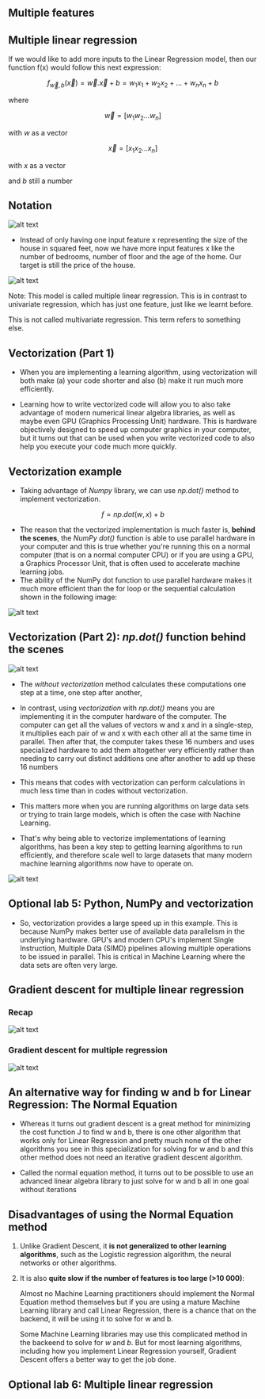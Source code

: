 ## Multiple features

## Multiple linear regression

If we would like to add more inputs to the Linear Regression model, then our function f(x) would follow this next expression:

$$ f_{\vec{w},b}(\vec{x}) = \vec{w} . \vec{x} + b = w_{1}x_{1} + w_{2}x_{2} + ... + w_{n}x_{n} + b$$

where

$$ {\vec{w}} = [w_{1} w_{2} ... w_{n}] $$ 

with *w* as a vector

$$ {\vec{x}} = [x_{1} x_{2} ... x_{n}] $$

with *x* as a vector

and *b* still a number

## Notation
![alt text](./images_for_1/image1.png)

* Instead of only having one input feature x representing the size of the house in squared feet, now we have more input features x like the number of bedrooms, number of floor and the age of the home. Our target is still the price of the house.

![alt text](./images_for_1/image2.png)
 
 Note: This model is called multiple linear regression. This is in contrast to univariate regression, which has just one feature, just like we learnt before.

 This is not called multivariate regression. This term refers to something else.

 ## Vectorization (Part 1)

 - When you are implementing a learning algorithm, using vectorization will both make (a) your code shorter and also (b) make it run much more efficiently.

- Learning how to write vectorized code will allow you to also take advantage of modern numerical linear algebra libraries, as well as maybe even GPU (Graphics Processing Unit) hardware. This is hardware objectively designed to speed up computer graphics in your computer, but it turns out that can be used when you write vectorized code to also help you execute your code much more quickly.

## Vectorization example

- Taking advantage of *Numpy* library, we can use *np.dot()* method to implement vectorization.

$$ f = np.dot(w,x) + b $$

- The reason that the vectorized implementation is much faster is, **behind the scenes**, the *NumPy dot()* function is able to use parallel hardware in your computer and this is true whether you're running this on a normal computer (that is on a normal computer CPU) or if you are using a GPU, a Graphics Processor Unit, that is often used to accelerate machine learning jobs.
- The ability of the NumPy dot function to use parallel hardware makes it much more efficient than the for loop or the sequential calculation shown in the following image:

![alt text](./images_for_1/image3.png)

 ## Vectorization (Part 2): *np.dot()* function behind the scenes

![alt text](./images_for_1/image4.png)

- The *without vectorization* method calculates these computations one step at a time, one step after another, 

- In contrast, using *vectorization* with *np.dot()* means you are implementing it in the computer hardware of the computer. The computer can get all the values of vectors w and x and in a single-step, it multiplies each pair of w and x with each other all at the same time in parallel. Then after that, the computer takes these 16 numbers and uses specialized hardware to add them altogether very efficiently rather than needing to carry out distinct additions one after another to add up these 16 numbers

- This means that codes with vectorization can perform calculations in much less time than in codes without vectorization.

- This matters more when you are running algorithms on large data sets or trying to train large models, which is often the case with Nachine Learning.

- That's why being able to vectorize implementations of learning algorithms, has been a key step to getting learning algorithms to run efficiently, and therefore scale well to large datasets that many modern machine learning algorithms now have to operate on.

![alt text](./images_for_1/image5.png)

## Optional lab 5: Python, NumPy and vectorization

- So, vectorization provides a large speed up in this example. This is because NumPy makes better use of available data parallelism in the underlying hardware. GPU's and modern CPU's implement Single Instruction, Multiple Data (SIMD) pipelines allowing multiple operations to be issued in parallel. This is critical in Machine Learning where the data sets are often very large.

## Gradient descent for multiple linear regression

### Recap

![alt text](./images_for_1/image6.png)

### Gradient descent for multiple regression

![alt text](./images_for_1/image7.png)

## An alternative way for finding w and b for Linear Regression: The Normal Equation

-  Whereas it turns out gradient descent is a great method for minimizing the cost function J to find w and b, there is one other algorithm that works only for Linear Regression and pretty much none of the other algorithms you see in this specialization for solving for w and b and this other method does not need an iterative gradient descent algorithm.

- Called the normal equation method, it turns out to be possible to use an advanced linear algebra library to just solve for w and b all in one goal without iterations

## Disadvantages of using the Normal Equation method

1) Unlike Gradient Descent, it **is not generalized to other learning algorithms**, such as the Logistic regression algorithm, the neural networks or other algorithms.

2) It is also **quite slow if the number of features is too large (>10 000)**: 

    Almost no Machine Learning practitioners should implement the Normal Equation method themselves but if you are using a mature Machine Learning library and call Linear Regression, there is a chance that on the backend, it will be using it to solve for w and b. 

    Some Machine Learning libraries may use this complicated method in the backeend to solve for *w* and *b*. But for most learning algorithms, including how you implement Linear Regression yourself, Gradient Descent offers a better way to get the job done.

## Optional lab 6: Multiple linear regression
